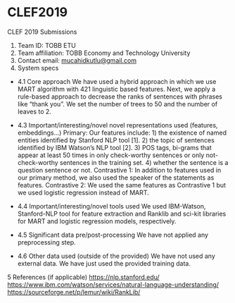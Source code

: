# CLEF2019
CLEF 2019 Submissions
1. Team ID: TOBB ETU
2. Team affiliation: TOBB Economy and Technology University
3. Contact email: mucahidkutlu@gmail.com
4. System specs
- 4.1 Core approach
    We have used a hybrid approach in which we use MART algorithm with 421 linguistic based features. Next, we apply a rule-based approach to decrease the ranks of sentences with phrases like “thank you”. We set the number of trees to 50 and the number of leaves to 2.
- 4.3 Important/interesting/novel novel representations used (features, embeddings...)
    Primary: Our features include:
        1) the existence of named entities identified by Stanford NLP tool [1].
        2) the topic of sentences identified by IBM Watson’s NLP tool [2].
        3) POS tags, bi-grams that appear at least 50 times in only check-worthy sentences or only not-check-worthy sentences in the training set.
        4) whether the sentence is a question sentence or not.
    Contrastive 1: In addition to features used in our primary method, we also used the speaker of the statements as features.
    Contrastive 2: We used the same features as Contrastive 1 but we used logistic regression instead of MART.
- 4.4 Important/interesting/novel tools used
    We used IBM-Watson, Stanford-NLP tool for feature extraction and Ranklib and sci-kit libraries for MART and logistic regression models, respectively.

- 4.5 Significant data pre/post-processing
    We have not applied any preprocessing step.

- 4.6 Other data used (outside of the provided)
    We have not used any external data. We have just used the provided training data.

5 References (if applicable)
    https://nlp.stanford.edu/
    https://www.ibm.com/watson/services/natural-language-understanding/
    https://sourceforge.net/p/lemur/wiki/RankLib/
